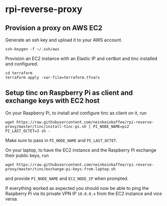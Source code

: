 # rpi-reverse-proxy

## Provision a proxy on AWS EC2

Generate an ssh key and upload it to your AWS account.
```
ssh-keygen -f ~/.ssh/aws
```

Provision an EC2 instance with an Elastic IP and certbot and tinc installed and configured.
```
cd terraform
terraform apply -var-file=terraform.tfvars
```

## Setup tinc on Raspberry Pi as client and exchange keys with EC2 host

On your Raspberry Pi, to install and configure tinc as client on it, run 
```
wget https://raw.githubusercontent.com/neinkeinkaffee/rpi-reverse-proxy/master/tinc/install-tinc-pi.sh | PI_NODE_NAME=pi2 PI_LAST_OCTET=3 sh -
```
Make sure to pass in `PI_NODE_NAME` and `PI_LAST_OCTET`.

On your laptop, to have the EC2 instance and the Raspberry Pi exchange their public keys, run
```
wget https://raw.githubusercontent.com/neinkeinkaffee/rpi-reverse-proxy/master/tinc/exchange-pi-keys-from-laptop.sh
```
and provide `PI_NODE_NAME` and `EC2_NODE_IP` when prompted.

If everything worked as expected you should now be able to ping the Raspberry Pi via its private VPN IP `10.0.0.x` from the EC2 instance and vice versa.